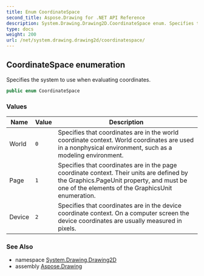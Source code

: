 ```yaml
---
title: Enum CoordinateSpace
second_title: Aspose.Drawing for .NET API Reference
description: System.Drawing.Drawing2D.CoordinateSpace enum. Specifies the system to use when evaluating coordinates
type: docs
weight: 200
url: /net/system.drawing.drawing2d/coordinatespace/
---
```

## CoordinateSpace enumeration

Specifies the system to use when evaluating coordinates.

```csharp
public enum CoordinateSpace
```

### Values

| Name | Value | Description |
| --- | --- | --- |
| World | `0` | Specifies that coordinates are in the world coordinate context. World coordinates are used in a nonphysical environment, such as a modeling environment. |
| Page | `1` | Specifies that coordinates are in the page coordinate context. Their units are defined by the Graphics.PageUnit property, and must be one of the elements of the GraphicsUnit enumeration. |
| Device | `2` | Specifies that coordinates are in the device coordinate context. On a computer screen the device coordinates are usually measured in pixels. |

### See Also

* namespace [System.Drawing.Drawing2D](../../system.drawing.drawing2d/)
* assembly [Aspose.Drawing](../../)


